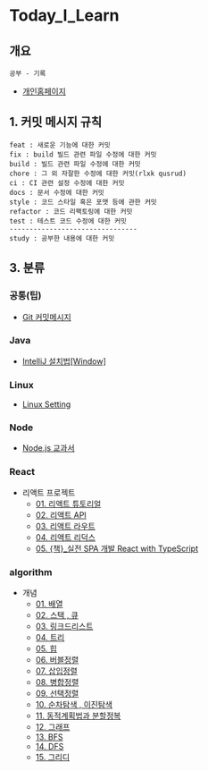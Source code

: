 # Today_I_Learn

## 개요

    공부 - 기록

- [개인홈페이지 ](https://ybyblog.com)

## 1. 커밋 메시지 규칙

    feat : 새로운 기능에 대한 커밋
    fix : build 빌드 관련 파일 수정에 대한 커밋
    build : 빌드 관련 파일 수정에 대한 커밋
    chore : 그 외 자잘한 수정에 대한 커밋(rlxk qusrud)
    ci : CI 관련 설정 수정에 대한 커밋
    docs : 문서 수정에 대한 커밋
    style : 코드 스타일 혹은 포맷 등에 관한 커밋
    refactor : 코드 리팩토링에 대한 커밋
    test : 테스트 코드 수정에 대한 커밋
    --------------------------------
    study : 공부한 내용에 대한 커밋

## 3. 분류

### 공통(팁)

- [Git 커밋메시지](https://xtring-dev.tistory.com/entry/Git-%EA%B7%9C%EC%B9%99%EC%A0%81%EC%9D%B8-Commit-%EB%A9%94%EC%84%B8%EC%A7%80%EB%A1%9C-%EA%B0%9C%EB%B0%9C%ED%8C%80-%ED%98%91%EC%97%85%ED%95%98%EA%B8%B0-%F0%9F%91%BE)

### Java

- [IntelliJ 설치법[Window]](https://goddaehee.tistory.com/195)

### Linux

- [Linux Setting](https://github.com/nan-yb/Today_I_Learn/blob/main/linux/2021-04-26-linuxSetting.md)

### Node

- [Node.js 교과서](https://github.com/nan-yb/Today_I_Learn/tree/main/node/nodebook)

### React

- 리액트 프로젝트
  - [01. 리액트 튜토리얼](https://github.com/nan-yb/Today_I_Learn/tree/main/react/react)
  - [02. 리액트 API](https://github.com/nan-yb/Today_I_Learn/tree/main/react/react-api)
  - [03. 리액트 라우트](https://github.com/nan-yb/Today_I_Learn/tree/main/react/react-router)
  - [04. 리액트 리덕스](https://github.com/nan-yb/Today_I_Learn/tree/main/react/react-redux)
  - [05. {책}\_실전 SPA 개발 React with TypeScript ](https://github.com/nan-yb/Today_I_Learn/tree/main/react/react-study)

### algorithm

- 개념
  - [01. 배열](https://github.com/nan-yb/Today_I_Learn/blob/main/algorithm/2021-03-28-array.md)
  - [02. 스택 , 큐](https://github.com/nan-yb/Today_I_Learn/blob/main/algorithm/2021-03-28-stackAndQuque.md)
  - [03. 링크드리스트](https://github.com/nan-yb/Today_I_Learn/blob/main/algorithm/2021-03-29-linkedList.md)
  - [04. 트리](https://github.com/nan-yb/Today_I_Learn/blob/main/algorithm/2021-04-03-tree.md)
  - [05. 힙](https://github.com/nan-yb/Today_I_Learn/blob/main/algorithm/2021-04-04-heap.md)
  - [06. 버블정렬](https://github.com/nan-yb/Today_I_Learn/blob/main/algorithm/2021-04-24-bubbleSort.md)
  - [07. 삽입정렬](https://github.com/nan-yb/Today_I_Learn/blob/main/algorithm/2021-04-24-insertionSort.md)
  - [08. 병합정렬](https://github.com/nan-yb/Today_I_Learn/blob/main/algorithm/2021-04-24-mergeSort.md)
  - [09. 선택정렬 ](https://github.com/nan-yb/Today_I_Learn/blob/main/algorithm/2021-04-24-selectionSort.md)
  - [10. 순차탐색 , 이진탐색 ](https://github.com/nan-yb/Today_I_Learn/blob/main/algorithm/2021-04-24-seqSearchAndBinarySearch.md)
  - [11. 동적계획법과 분할정복](https://github.com/nan-yb/Today_I_Learn/blob/main/algorithm/2021-04-24-dpadc.md)
  - [12. 그래프 ](https://github.com/nan-yb/Today_I_Learn/blob/main/algorithm/2021-05-05-Graph.md)
  - [13. BFS](https://github.com/nan-yb/Today_I_Learn/blob/main/algorithm/2021-05-05-bfs.md)
  - [14. DFS](https://github.com/nan-yb/Today_I_Learn/blob/main/algorithm/2021-05-05-dfs.md)
  - [15. 그리디](https://github.com/nan-yb/Today_I_Learn/blob/main/algorithm/2021-05-05-greedy.md)
